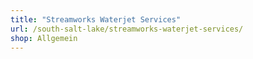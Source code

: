 ```yaml
---
title: "Streamworks Waterjet Services"
url: /south-salt-lake/streamworks-waterjet-services/
shop: Allgemein
---
```

